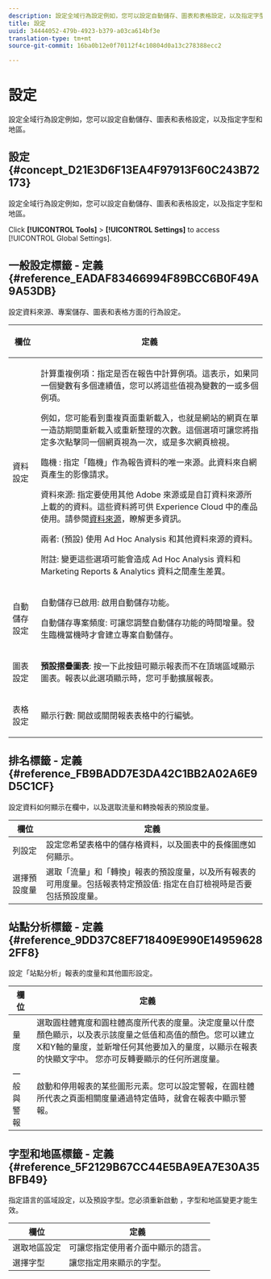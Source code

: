 ```yaml
---
description: 設定全域行為設定例如，您可以設定自動儲存、圖表和表格設定，以及指定字型和地區。
title: 設定
uuid: 34444052-479b-4923-b379-a03ca614bf3e
translation-type: tm+mt
source-git-commit: 16ba0b12e0f70112f4c10804d0a13c278388ecc2

---
```



# 設定

設定全域行為設定例如，您可以設定自動儲存、圖表和表格設定，以及指定字型和地區。

## 設定 {#concept_D21E3D6F13EA4F97913F60C243B72173}

設定全域行為設定例如，您可以設定自動儲存、圖表和表格設定，以及指定字型和地區。

Click **[!UICONTROL Tools]** &gt; **[!UICONTROL Settings]** to access [!UICONTROL Global Settings].

## 一般設定標籤 - 定義 {#reference_EADAF83466994F89BCC6B0F49A9A53DB}

設定資料來源、專案儲存、圖表和表格方面的行為設定。

<!-- 

r_dsc_general_settings.xml

 -->

<table id="table_C18A0F1C9E214EB585A29801BA2400F8"> 
 <thead> 
  <tr> 
   <th colname="col1" class="entry"> <p>欄位 </p> </th> 
   <th colname="col2" class="entry"> <p>定義 </p> </th> 
  </tr> 
 </thead>
 <tbody> 
  <tr> 
   <td colname="col1"> <p> 資料設定 </p> </td> 
   <td colname="col2"> <p> <span class="uicontrol">計算重複例項</span>：指定是否在報告中計算例項。這表示，如果同一個變數有多個連續值，您可以將這些值視為變數的一或多個例項。 </p> <p>例如，您可能看到重複頁面重新載入，也就是網站的網頁在單一造訪期間重新載入或重新整理的次數。這個選項可讓您將指定多次點擊同一個網頁視為一次，或是多次網頁檢視。 </p> <p> <span class="uicontrol"> <span class="keyword">臨機</span> </span>: 指定<span class="keyword">「臨機」</span>作為報告資料的唯一來源。此資料來自網頁產生的影像請求。 </p> <p> <span class="uicontrol"><span class="keyword">資料來源</span></span>: 指定要使用其他 Adobe 來源或是自訂資料來源所上載的的資料。這些資料將可供 <span class="keyword">Experience Cloud</span> 中的產品使用。請參閱<a href="https://marketing.adobe.com/resources/help/en_US/sc/datasources/index.html"  >資料來源</a>，瞭解更多資訊。 </p> <p> <span class="uicontrol">兩者</span>: (預設) 使用 <span class="keyword">Ad Hoc Analysis</span> 和其他資料來源的資料。 </p> <p>附註: 變更這些選項可能會造成 <span class="keyword">Ad Hoc Analysis</span> 資料和 <span class="keyword">Marketing Reports &amp; Analytics 資料</span>之間產生差異。 </p> </td> 
  </tr> 
  <tr> 
   <td colname="col1"> <p> 自動儲存設定 </p> </td> 
   <td colname="col2"> <p> <span class="uicontrol">自動儲存已啟用</span>: 啟用自動儲存功能。 </p> <p> <span class="uicontrol">自動儲存專案頻度</span>: 可讓您調整自動儲存功能的時間增量。發生臨機當機時才會建立專案自動儲存。 </p> </td> 
  </tr> 
  <tr> 
   <td colname="col1"> <p> 圖表設定 </p> </td> 
   <td colname="col2"> <p><b>預設摺疊圖表</b>: 按一下此按鈕可顯示報表而不在頂端區域顯示圖表。報表以此選項顯示時，您可手動擴展報表。 </p> </td> 
  </tr> 
  <tr> 
   <td colname="col1"> <p> 表格設定 </p> </td> 
   <td colname="col2"> <p> <span class="uicontrol">顯示行數</span>: 開啟或關閉報表表格中的行編號。 </p> </td> 
  </tr> 
 </tbody> 
</table>

## 排名標籤 - 定義 {#reference_FB9BADD7E3DA42C1BB2A02A6E9D5C1CF}

設定資料如何顯示在欄中，以及選取流量和轉換報表的預設度量。

<!-- 

r_dsc_ranked_tab.xml

 -->

| 欄位 | 定義 |
|--- |--- |
| 列設定 | 設定您希望表格中的儲存格資料，以及圖表中的長條圖應如何顯示。 |
| 選擇預設度量 | 選取「流量」和「轉換」報表的預設度量，以及所有報表的可用度量。包括報表特定預設值: 指定在自訂檢視時是否要包括預設度量。 |

## 站點分析標籤 - 定義 {#reference_9DD37C8EF718409E990E149596282FF8}

設定「站點分析」報表的度量和其他圖形設定。

<!-- 

r_dsc_site_analysis_tab.xml

 -->

| 欄位 | 定義 |
|--- |--- |
| 量度 | 選取圓柱體寬度和圓柱體高度所代表的度量。決定度量以什麼顏色顯示，以及表示該度量之低值和高值的顏色。您可以建立X和Y軸的量度，並新增任何其他要加入的量度，以顯示在報表的快顯文字中。 您亦可反轉要顯示的任何所選度量。 |
| 一般與警報 | 啟動和停用報表的某些圖形元素。您可以設定警報，在圓柱體所代表之頁面相關度量通過特定值時，就會在報表中顯示警報。 |

## 字型和地區標籤 - 定義 {#reference_5F2129B67CC44E5BA9EA7E30A35BFB49}

指定語言的區域設定，以及預設字型。您必須重新啟動 ，字型和地區變更才能生效。

<!-- 

r_dsc_font_locale.xml

 -->

| 欄位 | 定義 |
|--- |--- |
| 選取地區設定 | 可讓您指定使用者介面中顯示的語言。 |
| 選擇字型 | 讓您指定用來顯示的字型。 |
